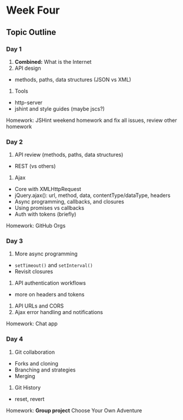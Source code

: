 # Week Four

## Topic Outline

### Day 1

1. **Combined:** What is the Internet
1. API design
  * methods, paths, data structures (JSON vs XML)
1. Tools
  * http-server
  * jshint and style guides (maybe jscs?)

Homework: JSHint weekend homework and fix all issues, review other homework

### Day 2

1. API review (methods, paths, data structures)
  * REST (vs others)
1. Ajax
  * Core with XMLHttpRequest
  * jQuery.ajax(): url, method, data, contentType/dataType, headers
  * Async programming, callbacks, and closures
  * Using promises vs callbacks
  * Auth with tokens (briefly)

Homework: GitHub Orgs

### Day 3

1. More async programming
  * `setTimeout()` and `setInterval()`
  * Revisit closures
1. API authentication workflows
  * more on headers and tokens
1. API URLs and CORS
1. Ajax error handling and notifications

Homework: Chat app

### Day 4

1. Git collaboration
  * Forks and cloning
  * Branching and strategies
  * Merging
1. Git History
  * reset, revert

Homework: **Group project** Choose Your Own Adventure
